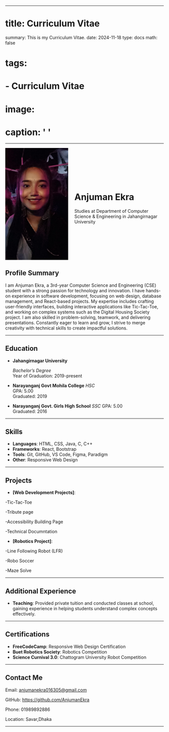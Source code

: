 

---
# title: Curriculum Vitae
summary: This is my Curriculum Vitae.
date: 2024-11-18
type: docs
math: false
# tags:
# - Curriculum Vitae
# image:
#   caption: ' '
---

<div style="display: flex; align-items: center;">
  <img src="./avatar.jpg" alt="Anjuman Ekra" style="width: 200px; height: auto; margin-right: 20px;">
  <div>
    <h1>Anjuman Ekra</h1>
    <p>Studies at Department of Computer Science & Engineering in Jahangirnagar University</p>
  </div>
</div>

## Profile Summary
  
I am Anjuman Ekra, a 3rd-year Computer Science and Engineering (CSE) student with a strong passion for technology and innovation. I have hands-on experience in software development, focusing on web design, database management, and React-based projects. My expertise includes crafting user-friendly interfaces, building interactive applications like Tic-Tac-Toe, and working on complex systems such as the Digital Housing Society project. I am also skilled in problem-solving, teamwork, and delivering presentations. Constantly eager to learn and grow, I strive to merge creativity with technical skills to create impactful solutions.

---

## Education

- **Jahangirnagar University** 
  
  *Bachelor’s Degree*  
  Year of Graduation: 2019-present

- **Narayanganj Govt Mohila College**
  *HSC*  
  GPA: 5.00  
  Graduated: 2019

- **Narayanganj Govt. Girls High School** 
  *SSC*
  GPA: 5.00  
  Graduated: 2016

---

## Skills

- **Languages**: HTML, CSS, Java, C, C++
- **Frameworks**: React, Bootstrap
- **Tools**: Git, GitHub, VS Code, Figma, Paradigm
- **Other**: Responsive Web Design

---

<!-- ## Professional Experience

- **[Current/Most Recent Company/Organization Name]**  
  *Front-End Developer*  
  [Employment Duration]  
  - Developed and maintained responsive websites and applications.
  - Collaborated with designers and back-end developers to create seamless user experiences.
  - Improved website performance and ensured cross-browser compatibility.
  - Implemented new features and optimized existing code. -->



## Projects

<!-- - **[Portfolio Website]**: Developed a personal portfolio website showcasing projects, skills, and experience. -->
- **[Web Development Projects]**:

-Tic-Tac-Toe

-Tribute page

-Accessibility Building Page

-Technical Documntation


- **[Robotics Project]**:

-Line Following Robot (LFR)

-Robo Soccer

-Maze Solve



---

## Additional Experience

- **Teaching**: Provided private tuition and conducted classes at school, gaining experience in helping students understand complex concepts effectively.

---

## Certifications

- **FreeCodeCamp**: Responsive Web Design Certification
- **Buet Robotics Society**: Robotics Competition
- **Science Curnival 3.0**: Chattogram University Robot Competition


---
## Contact Me

Email: anjumanekra016305@gmail.com

GitHub: https://github.com/AnjumanEkra

Phone: 01989892886

Location: Savar,Dhaka

---